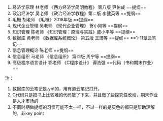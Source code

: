 1. 经济学原理 林老师 《西方经济学简明教程》 第八版 尹伯成 ==提纲==
2. 政治经济学 吴老师 《政治经济学教程》第二版 李健英等 ==提纲==
3. 毛概 胡老师 《毛概》2018年版 ==提纲==
4. 现代企业管理 吴老师 《现代企业管理》 贺小刚等 ==提纲==
5. 知识管理 陈老师 《知识管理：原理与实践》盛小平等 ==提纲==
6. 数据库 黄老师 《数据库系统概论》 第五版 王珊等
==提纲== ==1-11章云笔记==
7. 信息管理概论 陈老师 ==提纲==
8. 信息组织 马老师 《信息组织》 第四版 周宁等 ==提纲==
9. 高级程序语言设计 鄂老师 《C程序设计》 谭浩强 ==代码（书和期末作业）==

注：
1. 数据库的云笔记是.ynt的，用有道云笔记打开。
2. C代码只是把书上比较难的代码敲了下来，并且做了些探究性改动，期末作业是人才市场的
3. 不同时期做提纲的习惯可能不太一样，不过一样的是灰色的都只是帮助理解的，非key point